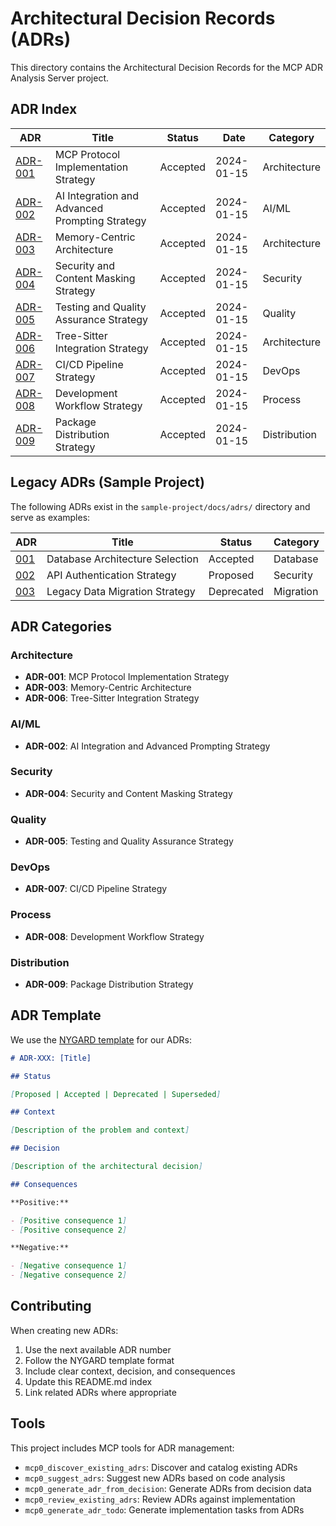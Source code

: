 # Architectural Decision Records (ADRs)

This directory contains the Architectural Decision Records for the MCP ADR Analysis Server project.

## ADR Index

| ADR                                                                  | Title                                          | Status   | Date       | Category     |
| -------------------------------------------------------------------- | ---------------------------------------------- | -------- | ---------- | ------------ |
| [ADR-001](adr-001-mcp-protocol-implementation-strategy.md)           | MCP Protocol Implementation Strategy           | Accepted | 2024-01-15 | Architecture |
| [ADR-002](adr-002-ai-integration-and-advanced-prompting-strategy.md) | AI Integration and Advanced Prompting Strategy | Accepted | 2024-01-15 | AI/ML        |
| [ADR-003](adr-003-memory-centric-architecture.md)                    | Memory-Centric Architecture                    | Accepted | 2024-01-15 | Architecture |
| [ADR-004](adr-004-security-and-content-masking-strategy.md)          | Security and Content Masking Strategy          | Accepted | 2024-01-15 | Security     |
| [ADR-005](adr-005-testing-and-quality-assurance-strategy.md)         | Testing and Quality Assurance Strategy         | Accepted | 2024-01-15 | Quality      |
| [ADR-006](adr-006-tree-sitter-integration-strategy.md)               | Tree-Sitter Integration Strategy               | Accepted | 2024-01-15 | Architecture |
| [ADR-007](adr-007-cicd-pipeline-strategy.md)                         | CI/CD Pipeline Strategy                        | Accepted | 2024-01-15 | DevOps       |
| [ADR-008](adr-008-development-workflow-strategy.md)                  | Development Workflow Strategy                  | Accepted | 2024-01-15 | Process      |
| [ADR-009](adr-009-package-distribution-strategy.md)                  | Package Distribution Strategy                  | Accepted | 2024-01-15 | Distribution |

## Legacy ADRs (Sample Project)

The following ADRs exist in the `sample-project/docs/adrs/` directory and serve as examples:

| ADR                                                                   | Title                           | Status     | Category  |
| --------------------------------------------------------------------- | ------------------------------- | ---------- | --------- |
| [001](../../../sample-project/docs/adrs/001-database-architecture.md) | Database Architecture Selection | Accepted   | Database  |
| [002](../../../sample-project/docs/adrs/002-api-authentication.md)    | API Authentication Strategy     | Proposed   | Security  |
| [003](../../../sample-project/docs/adrs/003-legacy-data-migration.md) | Legacy Data Migration Strategy  | Deprecated | Migration |

## ADR Categories

### Architecture

- **ADR-001**: MCP Protocol Implementation Strategy
- **ADR-003**: Memory-Centric Architecture
- **ADR-006**: Tree-Sitter Integration Strategy

### AI/ML

- **ADR-002**: AI Integration and Advanced Prompting Strategy

### Security

- **ADR-004**: Security and Content Masking Strategy

### Quality

- **ADR-005**: Testing and Quality Assurance Strategy

### DevOps

- **ADR-007**: CI/CD Pipeline Strategy

### Process

- **ADR-008**: Development Workflow Strategy

### Distribution

- **ADR-009**: Package Distribution Strategy

## ADR Template

We use the [NYGARD template](http://thinkrelevance.com/blog/2011/11/15/documenting-architecture-decisions) for our ADRs:

```markdown
# ADR-XXX: [Title]

## Status

[Proposed | Accepted | Deprecated | Superseded]

## Context

[Description of the problem and context]

## Decision

[Description of the architectural decision]

## Consequences

**Positive:**

- [Positive consequence 1]
- [Positive consequence 2]

**Negative:**

- [Negative consequence 1]
- [Negative consequence 2]
```

## Contributing

When creating new ADRs:

1. Use the next available ADR number
2. Follow the NYGARD template format
3. Include clear context, decision, and consequences
4. Update this README.md index
5. Link related ADRs where appropriate

## Tools

This project includes MCP tools for ADR management:

- `mcp0_discover_existing_adrs`: Discover and catalog existing ADRs
- `mcp0_suggest_adrs`: Suggest new ADRs based on code analysis
- `mcp0_generate_adr_from_decision`: Generate ADRs from decision data
- `mcp0_review_existing_adrs`: Review ADRs against implementation
- `mcp0_generate_adr_todo`: Generate implementation tasks from ADRs
